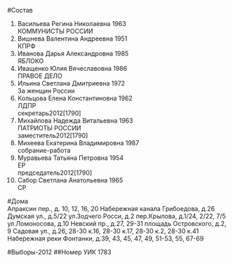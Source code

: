 #Состав
1. Васильева Регина Николаевна 1963   
    КОММУНИСТЫ РОССИИ
2. Вишнева Валентина Андреевна 1951   
    КПРФ
3. Иванова Дарья Александровна 1985   
    ЯБЛОКО
4. Иващенко Юлия Вячеславовна 1986   
    ПРАВОЕ ДЕЛО
5. Ильина Светлана Дмитриевна 1972   
    За женщин России
6. Кольцова Елена Константиновна 1962   
    ЛДПР  
    секретарь2012[1790]  
7. Михайлова Надежда Витальевна 1963   
    ПАТРИОТЫ РОССИИ  
    заместитель2012[1790]  
8. Михеева Екатерина Владимировна 1987   
    собрание-работа
9. Муравьева Татьяна Петровна 1954   
    ЕР  
    председатель2012[1790]  
10. Сабор Светлана Анатольевна 1965   
    СР

#Дома  
Апраксин пер., д. 10, 12, 16, 20 Набережная канала Грибоедова, д.26 Думская ул., д.5/22 ул.Зодчего Росси, д.2 пер.Крылова, д.1/24, 2/22, 7/5 ул.Ломоносова, д.10 Невский пр., д.27, 29-31 площадь Островского, д.2, 9 Садовая ул., д.26, 28-30 к.16, 28-30 к.17, 28-30 к.2, 28-30 к.41 Набережная реки Фонтанки, д.39, 43, 45, 47, 49, 51-53, 55, 67-69  

#Выборы-2012
##Номер УИК
1783
